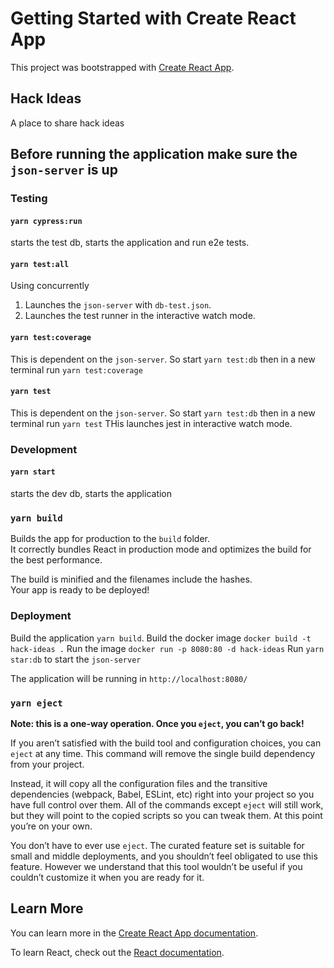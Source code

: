 # Getting Started with Create React App

This project was bootstrapped with [Create React App](https://github.com/facebook/create-react-app).

## Hack Ideas

A place to share hack ideas

## Before running the application make sure the `json-server` is up

### Testing

#### `yarn cypress:run`

starts the test db, starts the application and run e2e tests.

#### `yarn test:all`

Using concurrently

1. Launches the `json-server` with `db-test.json`.
2. Launches the test runner in the interactive watch mode.

#### `yarn test:coverage`

This is dependent on the `json-server`. So start `yarn test:db` then in a new terminal run `yarn test:coverage`

#### `yarn test`

This is dependent on the `json-server`. So start `yarn test:db` then in a new terminal run `yarn test`
THis launches jest in interactive watch mode.

### Development

#### `yarn start`

starts the dev db, starts the application

### `yarn build`

Builds the app for production to the `build` folder.\
It correctly bundles React in production mode and optimizes the build for the best performance.

The build is minified and the filenames include the hashes.\
Your app is ready to be deployed!

### Deployment

Build the application `yarn build`.
Build the docker image `docker build -t hack-ideas .`
Run the image `docker run -p 8080:80 -d hack-ideas`
Run `yarn star:db` to start the `json-server`

The application will be running in `http://localhost:8080/`

### `yarn eject`

**Note: this is a one-way operation. Once you `eject`, you can’t go back!**

If you aren’t satisfied with the build tool and configuration choices, you can `eject` at any time. This command will remove the single build dependency from your project.

Instead, it will copy all the configuration files and the transitive dependencies (webpack, Babel, ESLint, etc) right into your project so you have full control over them. All of the commands except `eject` will still work, but they will point to the copied scripts so you can tweak them. At this point you’re on your own.

You don’t have to ever use `eject`. The curated feature set is suitable for small and middle deployments, and you shouldn’t feel obligated to use this feature. However we understand that this tool wouldn’t be useful if you couldn’t customize it when you are ready for it.

## Learn More

You can learn more in the [Create React App documentation](https://facebook.github.io/create-react-app/docs/getting-started).

To learn React, check out the [React documentation](https://reactjs.org/).
